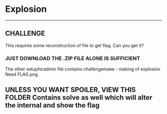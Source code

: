 # Explosion
---

## CHALLENGE

This requires some reconstruction of file to get flag. Can you get it?


### JUST DOWNLOAD THE .ZIP FILE ALONE IS SUFFICIENT
The other setupforadmin file contains challengemake - making of explosion 
Need FLAG.png

UNLESS YOU WANT SPOILER, VIEW THIS FOLDER
Contains solve as well which will alter the internal and show the flag
---
